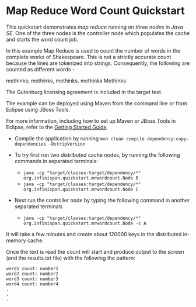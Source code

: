 Map Reduce Word Count Quickstart
==========================

This quickstart demonstrates *map reduce* running on *three nodes* in 
*Java SE*. One of the three nodes is the controller node which populates the cache
and starts the word count job.

In this example Map Reduce is used to count the number of words in the complete works of Shakespeare. This is not a strictly accurate count because the lines are tokenized into strings. Consequently, the following are counted as different words -

  methinks;
  methinks,
  methinks.
  methinks
  Methinks

The Gutenburg licensing agreement is included in the target text.

The example can be deployed using Maven from the command line or from Eclipse using
JBoss Tools.

For more information, including how to set up Maven or JBoss Tools in Eclipse, 
refer to the [Getting Started Guide](https://docs.jboss.org/author/display/ISPN/Getting+Started+Guide+-+Clustered+Cache+in+Java+SE).

* Compile the application by running `mvn clean compile dependency:copy-dependencies -DstripVersion`

* To try first run two *distributed* cache nodes, by running the following commands in separated terminals:
    * `java -cp "target/classes:target/dependency/*" org.infinispan.quickstart.mrwordcount.Node B`
    * `java -cp "target/classes:target/dependency/*" org.infinispan.quickstart.mrwordcount.Node C`

* Next run the controller node by typing the following command in another separated terminals
    * `java -cp "target/classes:target/dependency/*" org.infinispan.quickstart.mrwordcount.Node -c A`


It will take a few minutes and create about 120000 keys in the distributed in-memory cache. 

Once the text is read the count will start and produce output to the screen (and the results.txt file) with the following the pattern:

    word1 count: number1
    word2 count: number2
    word3 count: number3
    word4 count: number4
    .
    .
    .

